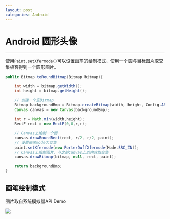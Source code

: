 ```yaml
---
layout: post
categories: Android
---
```


# Android 圆形头像

---

使用`Paint.setXfermode()`可以设置画笔的绘制模式，使用一个圆与目标图片取交集极客得到一个圆形图片。

```java
public Bitmap toRoundBitmap(Bitmap bitmap){

    int width = bitmap.getWidth();
    int height = bitmap.getHeight();
    
    // 创建一个空Bitmap
    Bitmap backgroundBmp = Bitmap.createBitmap(width, height, Config.ARGB_8888);
    Canvas canvas = new Canvas(backgroundBmp);
    
    int r = Math.min(width,height);
    RectF rect = new RectF(0,0,r,r);
    
    // Canvas上绘制一个圆
    canvas.drawRoundRect(rect, r/2, r/2, paint); 
    // 设置画笔mode为交集
    paint.setXfermode(new PorterDuffXfermode(Mode.SRC_IN)); 
    // Canvas上绘制图片，与之前Canvas上的内容取交集
    canvas.drawBitmap(bitmap, null, rect, paint); 
    
    return backgroundBmp;
}

```

## 画笔绘制模式

图片取自系统模拟器API Demo

![](http://i4.tietuku.cn/def41225c8fb8c9e.png)
